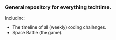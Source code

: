 ### General repository for everything techtime.

Including:

- The timeline of all (weekly) coding challenges.
- Space Battle (the game).